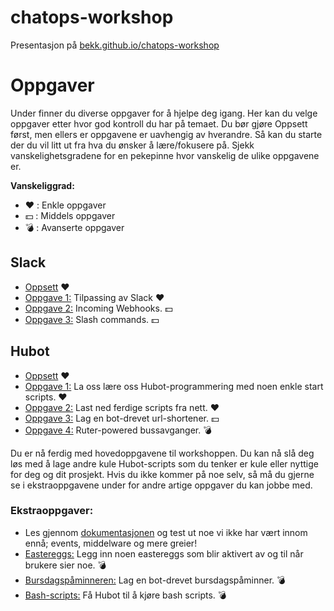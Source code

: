 # chatops-workshop

Presentasjon på [bekk.github.io/chatops-workshop](https://bekk.github.io/chatops-workshop/#/)

# Oppgaver
Under finner du diverse oppgaver for å hjelpe deg igang. Her kan du velge oppgaver etter hvor god kontroll du har på temaet. Du bør gjøre Oppsett først, men ellers er oppgavene er uavhengig av hverandre. Så kan du starte der du vil litt ut fra hva du ønsker å lære/fokusere på. Sjekk vanskelighetsgradene for en pekepinne hvor vanskelig de ulike oppgavene er.

__Vanskeliggrad:__
- :heart: : Enkle oppgaver 
- :dollar: : Middels oppgaver
- :bomb: : Avanserte oppgaver

## Slack
- [Oppsett](https://github.com/bekk/chatops-workshop/blob/master/slack-setup.md) :heart:
- [Oppgave 1:](https://github.com/bekk/chatops-workshop/blob/master/slack-customize.md) Tilpassing av Slack :heart:
- [Oppgave 2:](https://github.com/bekk/chatops-workshop/blob/master/slack-incoming-webhooks.md) Incoming Webhooks. :dollar:
- [Oppgave 3:](https://github.com/bekk/chatops-workshop/blob/master/slack-slash-commands.md) Slash commands. :dollar:

## Hubot
  - [Oppsett](https://github.com/bekk/chatops-workshop/blob/master/hubot-setup.md) :heart:
  - [Oppgave 1:](https://github.com/bekk/chatops-workshop/blob/master/hubot-enter.md) La oss lære oss Hubot-programmering med noen enkle start scripts. :heart:
  - [Oppgave 2:](https://github.com/bekk/chatops-workshop/blob/master/hubot-registry.md) Last ned ferdige scripts fra nett. :heart:
  - [Oppgave 3:](https://github.com/bekk/chatops-workshop/blob/master/hubot-short.md) Lag en bot-drevet url-shortener. :dollar:
  - [Oppgave 4:](https://github.com/bekk/chatops-workshop/blob/master/hubot-ruter.md) Ruter-powered bussavganger. :bomb:

Du er nå ferdig med hovedoppgavene til workshoppen. Du kan nå slå deg løs med å lage andre kule Hubot-scripts som du tenker er kule eller nyttige for deg og dit prosjekt. Hvis du ikke kommer på noe selv, så må du gjerne se i ekstraoppgavene under for andre artige oppgaver du kan jobbe med.

### Ekstraoppgaver:
  - Les gjennom [dokumentasjonen](https://hubot.github.com/docs/scripting/) og test ut noe vi ikke har vært innom ennå; events, middelware og mere greier!
  - [Eastereggs:](https://github.com/bekk/chatops-workshop/blob/master/easteregg.md) Legg inn noen eastereggs som blir aktivert av og til når brukere sier noe. :bomb:
  - [Bursdagspåminneren:](https://github.com/bekk/chatops-workshop/blob/master/bursdag.md) Lag en bot-drevet bursdagspåminner. :bomb:
  - [Bash-scripts:](https://github.com/bekk/chatops-workshop/blob/master/bashscripts.md) Få Hubot til å kjøre bash scripts. :bomb:


